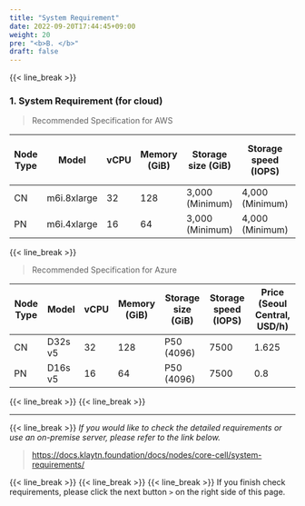 ```yaml
---
title: "System Requirement"
date: 2022-09-20T17:44:45+09:00
weight: 20
pre: "<b>B. </b>"
draft: false
---
```

{{< line_break >}}
### 1. System Requirement (for cloud)

>Recommended Specification for AWS

| Node Type | Model | vCPU | Memory (GiB) | Storage size (GiB) | Storage speed (IOPS) | Price (Seoul region, USD/h) |
| --- | --- | --- | --- | --- | --- | --- |
| CN | m6i.8xlarge | 32 | 128 | 3,000 (Minimum) | 4,000 (Minimum) | 1.92 |
| PN | m6i.4xlarge | 16 | 64 | 3,000 (Minimum) | 4,000 (Minimum) | 0.96 |

{{< line_break >}}
>Recommended Specification for Azure

| Node Type | Model | vCPU | Memory (GiB) | Storage size (GiB) | Storage speed (IOPS) | Price (Seoul Central, USD/h) |
| --- | --- | --- | --- | --- |---|---|
| CN | D32s v5 | 32 | 128 | P50 (4096) | 7500 | 1.625 |
| PN | D16s v5 | 16 | 64 | P50 (4096) | 7500 | 0.8 |

{{< line_break >}}
{{< line_break >}}

---
{{< line_break >}}
*If you would like to check the detailed requirements or use an on-premise server, please refer to the link below.*
>https://docs.klaytn.foundation/docs/nodes/core-cell/system-requirements/

{{< line_break >}}
{{< line_break >}}
{{< line_break >}}
If you finish check requirements, please click the next button ```>``` on the right side of this page.
